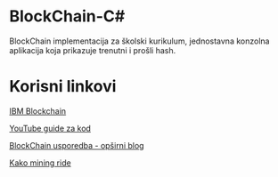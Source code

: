 # BlockChain-C#
BlockChain implementacija za školski kurikulum, jednostavna konzolna aplikacija koja prikazuje trenutni i prošli hash.


# Korisni linkovi #
[IBM Blockchain](https://www.ibm.com/topics/what-is-blockchain)

[YouTube guide za kod](https://www.youtube.com/watch?v=n-Rwrxos8G0)

[BlockChain usporedba - opširni blog](https://blockgeeks.com/guides/what-is-blockchain-technology/)

[Kako mining ride](https://www.investopedia.com/tech/how-does-bitcoin-mining-work/)
